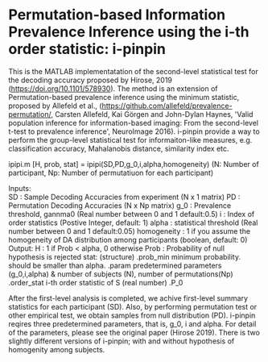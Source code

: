 # Permutation-based Information Prevalence Inference using the i-th order statistic: i-pinpin

This is the MATLAB implementatation of the second-level statistical test for the decoding accuracy proposed by Hirose, 2019 (https://doi.org/10.1101/578930). The method is an extension of Permutation-based prevalence inference using the minimum statistic, proposed by Allefeld et al., (https://github.com/allefeld/prevalence-permutation/, Carsten Allefeld, Kai Görgen and John-Dylan Haynes, 'Valid population inference for information-based imaging: From the second-level t-test to prevalence inference', NeuroImage 2016).
 i-pinpin provide a way to perform the group-level statistical test for informaiton-like measures, e.g. classification accuracy, Mahalanobis distance, similarity index etc. 
 
 ipipi.m 
    [H, prob, stat] = ipipi(SD,PD,g_0,i,alpha,homogeneity)
    (N: Number of participant, Np: Number of permutatiuon for each participant)
 
 Inputs:<br>
    SD      : Sample Decoding Accuracies from experiment (N x 1 matrix)
    PD      : Permutation Decoding Accuracies (N x Np matrix)
    g_0     : Prevalence threshold, gannma0 (Real number between 0 and 1 default:0.5)
    i          : Index of order statistics (Postive Integer, default: 1)
    alpha  : statistical threshold (Real number between 0 and 1 default:0.05)
    homogeneity : 1 if you assume the homogeneity of DA distribution among participants (boolean, default: 0)
 Output:
    H    : 1 if Prob < alpha, 0 otherwise
    Prob : Probability of null hypothesis is rejected
    stat: (structure)
    .prob_min minimum probability. should be smaller than alpha.
    .param          predetermined parameters (g_0,i,alpha) 
    & number of subjects (N), number of permutations(Np)
    .order_stat     i-th order statistic of S (real number)
    .P_0            

After the first-level analysis is completed, we achive first-level summary statistics for each participant (SD). Also, by performing permutation test or other empirical test, we obtain samples from null distribution (PD).
i-pinpin reqires three predetermined parameters, that is, g_0, i and alpha. For detail of the parameters, please see the original paper (Hirose 2019).
There is two slightly different versions of i-pinpin; with and without hypothesis of homogenity among subjects.
